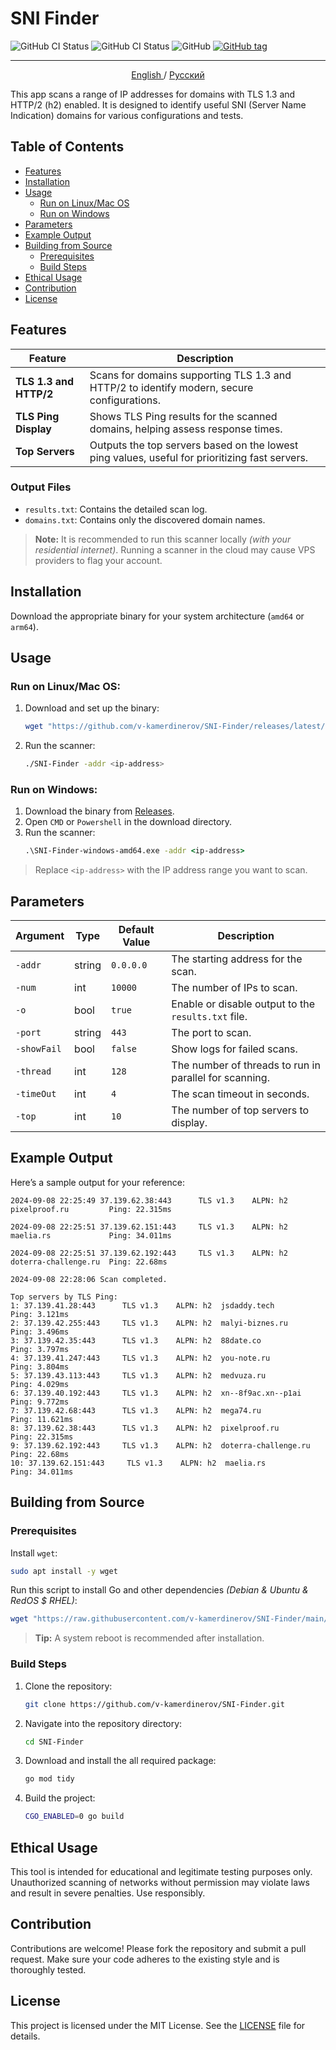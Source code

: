 
# SNI Finder

![GitHub CI Status](https://github.com/v-kamerdinerov/SNI-Finder/actions/workflows/lint.yml/badge.svg)
![GitHub CI Status](https://github.com/v-kamerdinerov/SNI-Finder/actions/workflows/release.yml/badge.svg)
![GitHub](https://img.shields.io/github/license/v-kamerdinerov/SNI-Finder)
[![GitHub tag](https://img.shields.io/github/tag/v-kamerdinerov/SNI-Finder.svg)](https://github.com/v-kamerdinerov/SNI-Finder/tags)

----

<p align="center">
 <a href="./README.md">
 English
 </a>
 /
 <a href="./README-RU.md">
 Русский
 </a>
</p>

This app scans a range of IP addresses for domains with TLS 1.3 and HTTP/2 (h2) enabled. It is designed to identify useful SNI (Server Name Indication) domains for various configurations and tests.

## Table of Contents
- [Features](#features)
- [Installation](#installation)
- [Usage](#usage)
  - [Run on Linux/Mac OS](#run-on-linuxmac-os)
  - [Run on Windows](#run-on-windows)
- [Parameters](#parameters)
- [Example Output](#example-output)
- [Building from Source](#building-from-source)
  - [Prerequisites](#prerequisites)
  - [Build Steps](#build-steps)
- [Ethical Usage](#ethical-usage)
- [Contribution](#contribution)
- [License](#license)

## Features

| Feature                | Description                                                                                    |
|------------------------|------------------------------------------------------------------------------------------------|
| **TLS 1.3 and HTTP/2** | Scans for domains supporting TLS 1.3 and HTTP/2 to identify modern, secure configurations.     |
| **TLS Ping Display**   | Shows TLS Ping results for the scanned domains, helping assess response times.                 |
| **Top Servers**        | Outputs the top servers based on the lowest ping values, useful for prioritizing fast servers. |

### Output Files
- `results.txt`: Contains the detailed scan log.
- `domains.txt`: Contains only the discovered domain names.

> **Note:** It is recommended to run this scanner locally _(with your residential internet)_. Running a scanner in the cloud may cause VPS providers to flag your account.

## Installation

Download the appropriate binary for your system architecture (`amd64` or `arm64`).

## Usage

### Run on Linux/Mac OS:

1. Download and set up the binary:
    ```bash
    wget "https://github.com/v-kamerdinerov/SNI-Finder/releases/latest/download/SNI-Finder-$(uname -s | tr A-Z a-z)-amd64" -O SNI-Finder && chmod +x SNI-Finder
    ```
2. Run the scanner:
    ```bash
    ./SNI-Finder -addr <ip-address>
    ```

### Run on Windows:

1. Download the binary from [Releases](https://github.com/v-kamerdinerov/SNI-Finder/releases/latest).
2. Open `CMD` or `Powershell` in the download directory.
3. Run the scanner:
    ```cmd
    .\SNI-Finder-windows-amd64.exe -addr <ip-address>
    ```

> Replace `<ip-address>` with the IP address range you want to scan.

## Parameters

| Argument    | Type   | Default Value | Description                                            |
|-------------|--------|---------------|--------------------------------------------------------|
| `-addr`     | string | `0.0.0.0`     | The starting address for the scan.                     |
| `-num`      | int    | `10000`       | The number of IPs to scan.                             |
| `-o`        | bool   | `true`        | Enable or disable output to the `results.txt` file.    |
| `-port`     | string | `443`         | The port to scan.                                      |
| `-showFail` | bool   | `false`       | Show logs for failed scans.                            |
| `-thread`   | int    | `128`         | The number of threads to run in parallel for scanning. |
| `-timeOut`  | int    | `4`           | The scan timeout in seconds.                           |
| `-top`      | int    | `10`          | The number of top servers to display.                  |

## Example Output

Here’s a sample output for your reference:

```
2024-09-08 22:25:49 37.139.62.38:443      TLS v1.3    ALPN: h2  pixelproof.ru         Ping: 22.315ms                      

2024-09-08 22:25:51 37.139.62.151:443     TLS v1.3    ALPN: h2  maelia.rs             Ping: 34.011ms                      

2024-09-08 22:25:51 37.139.62.192:443     TLS v1.3    ALPN: h2  doterra-challenge.ru  Ping: 22.68ms                       

2024-09-08 22:28:06 Scan completed.

Top servers by TLS Ping:
1: 37.139.41.28:443      TLS v1.3    ALPN: h2  jsdaddy.tech          Ping: 3.121ms                       
2: 37.139.42.255:443     TLS v1.3    ALPN: h2  malyi-biznes.ru       Ping: 3.496ms                       
3: 37.139.42.35:443      TLS v1.3    ALPN: h2  88date.co             Ping: 3.797ms                       
4: 37.139.41.247:443     TLS v1.3    ALPN: h2  you-note.ru           Ping: 3.804ms                       
5: 37.139.43.113:443     TLS v1.3    ALPN: h2  medvuza.ru            Ping: 4.029ms                       
6: 37.139.40.192:443     TLS v1.3    ALPN: h2  xn--8f9ac.xn--p1ai    Ping: 9.772ms                       
7: 37.139.42.68:443      TLS v1.3    ALPN: h2  mega74.ru             Ping: 11.621ms                      
8: 37.139.62.38:443      TLS v1.3    ALPN: h2  pixelproof.ru         Ping: 22.315ms                      
9: 37.139.62.192:443     TLS v1.3    ALPN: h2  doterra-challenge.ru  Ping: 22.68ms                       
10: 37.139.62.151:443     TLS v1.3    ALPN: h2  maelia.rs             Ping: 34.011ms
```

## Building from Source

### Prerequisites

Install `wget`:
```bash
sudo apt install -y wget
```

Run this script to install Go and other dependencies _(Debian & Ubuntu & RedOS $ RHEL)_:
```bash
wget "https://raw.githubusercontent.com/v-kamerdinerov/SNI-Finder/main/install-go.sh" -O install-go.sh && chmod +x install-go.sh && bash install-go.sh
```
> **Tip:** A system reboot is recommended after installation.

### Build Steps

1. Clone the repository:
    ```bash
    git clone https://github.com/v-kamerdinerov/SNI-Finder.git 
    ```
2. Navigate into the repository directory:
    ```bash
    cd SNI-Finder 
    ```
3. Download and install the all required package:
    ```bash
    go mod tidy
    ```
4. Build the project:
    ```bash
    CGO_ENABLED=0 go build
    ```

## Ethical Usage

This tool is intended for educational and legitimate testing purposes only. Unauthorized scanning of networks without permission may violate laws and result in severe penalties. Use responsibly.

## Contribution

Contributions are welcome! Please fork the repository and submit a pull request. Make sure your code adheres to the existing style and is thoroughly tested.

## License

This project is licensed under the MIT License. See the [LICENSE](LICENSE) file for details.
